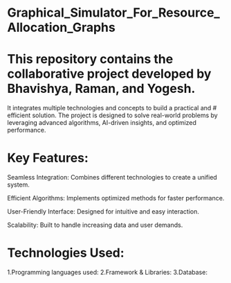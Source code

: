 # Graphical_Simulator_For_Resource_Allocation_Graphs

# This repository contains the collaborative project developed by Bhavishya, Raman, and Yogesh. 
It integrates multiple technologies and concepts to build a practical and # efficient solution. The project is designed to solve real-world problems by leveraging advanced algorithms, AI-driven insights, and optimized performance.

# Key Features:
Seamless Integration: Combines different technologies to create a unified system.

Efficient Algorithms: Implements optimized methods for faster performance.

User-Friendly Interface: Designed for intuitive and easy interaction.

Scalability: Built to handle increasing data and user demands.

# Technologies Used:
1.Programming languages used: 
2.Framework & Libraries: 
3.Database:

